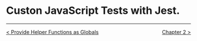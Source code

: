# Custon JavaScript Tests with Jest.

----
<div>
  <div style="float: left">
    <a href="">
      < Provide Helper Functions as Globals
    </a>
  </div>
  <div style="float: right">
    <a href="">
      Chapter 2 >
    </a>
  </div>
</div>
